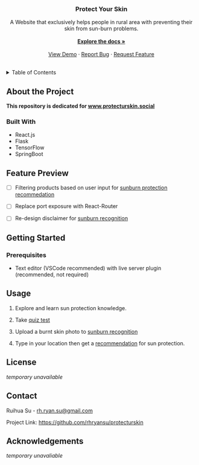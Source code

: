 <div align="center">

  <h3 align="center">Protect Your Skin</h3>

  <p align="center">
    A Website that exclusively helps people in rural area with preventing their skin from sun-burn problems.
    <br /><br />
    <a href="https://github.com/rhryansu/protecturskin"><strong>Explore the docs »</strong></a>
    <br />
    <br />
    <a href="https://github.com/rhryansu/protecturskin">View Demo</a>
    ·
    <a href="https://github.com/rhryansu/protecturskin/issues">Report Bug</a>
    ·
    <a href="https://github.com/rhryansu/protecturskin/issues">Request Feature</a>
  </p>
</div>
<br />

<!-- TABLE OF CONTENTS -->
<details>
  <summary>Table of Contents</summary>
  <ol>
    <li>
      <a href="#about-the-project">About The Project</a>
      <ul>
        <li><a href="#built-with">Built With</a></li>
      </ul>
    </li>
    <li><a href="#feature-preview">Feature Preview</a></li>
    <li>
      <a href="#getting-started">Getting Started</a>
      <ul>
        <li><a href="#prerequisites">Prerequisites</a></li>
        <li><a href="#installation">Installation</a></li>
      </ul>
    </li>
    <li><a href="#usage">Usage</a></li>
    <li><a href="#license">License</a></li>
    <li><a href="#contact">Contact</a></li>
    <li><a href="#acknowledgments">Acknowledgments</a></li>
  </ol>
</details>

## About the Project

**This repository is dedicated for www.protecturskin.social**

### Built With

* React.js
* Flask
* TensorFlow
* SpringBoot

## Feature Preview 
- [ ] Filtering products based on user input for [sunburn protection recommedation](https://github.com/rhryansu/weather-widget)
- [ ] Replace port exposure with React-Router
- [ ] Re-design disclaimer for [sunburn recognition](https://github.com/rhryansu/file-uploader-widget)


## Getting Started


### Prerequisites

* Text editor (VSCode recommended) with live server plugin (recommended, not required)

## Usage

1. Explore and learn sun protection knowledge.

2. Take [quiz test](http://protecturskin.social:3000/)

3. Upload a burnt skin photo to [sunburn recognition](http://protecturskin.social:2000/#sec-392d)

4. Type in your location then get a [recommendation](http://protecturskin.social:4000) for sun protection.

## License

*temporary unavailable*



## Contact

Ruihua Su - rh.ryan.su@gmail.com

Project Link: https://github.com/rhryansu/protecturskin



## Acknowledgements

*temporary unavaliable*
